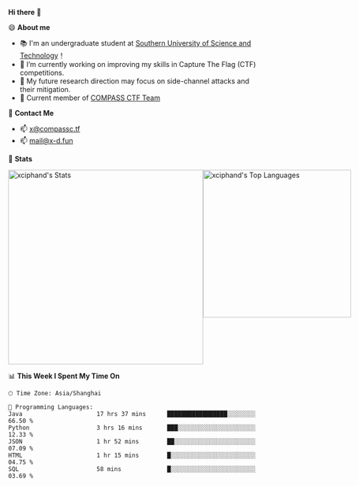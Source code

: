 **Hi there** 👋


😄 **About me**

- 📚 I'm an undergraduate student at [Southern University of Science and Technology](https://www.sustech.edu.cn)！
- 🌱 I’m currently working on improving my skills in Capture The Flag (CTF) competitions.
- 🔭 My future research direction may focus on side-channel attacks and their mitigation.
- 🚩 Current member of [COMPASS CTF Team](https://blog.compassc.tf/) 

👋 **Contact Me**

- 📫 [x@compassc.tf](mailto:x@compassc.tf)
- 📫 [mail@x-d.fun](mailto:mail@x-d.fun)

🌟 **Stats**

<div style="display: flex; justify-content: space-between;">
  <img src="https://github-readme-stats-ten-dusky-26.vercel.app/api?username=xciphand&theme=vue-dark&show_icons=true&hide_border=true&count_private=true" alt="xciphand's Stats" width="395" />
  <img src="https://github-readme-stats-ten-dusky-26.vercel.app/api/top-langs/?username=xciphand&theme=vue-dark&show_icons=true&hide_border=true&layout=compact" alt="xciphand's Top Languages" width="300" />
</div>


<!--START_SECTION:waka-->
📊 **This Week I Spent My Time On** 

```text
🕑︎ Time Zone: Asia/Shanghai

💬 Programming Languages: 
Java                     17 hrs 37 mins      █████████████████░░░░░░░░   66.50 % 
Python                   3 hrs 16 mins       ███░░░░░░░░░░░░░░░░░░░░░░   12.33 % 
JSON                     1 hr 52 mins        ██░░░░░░░░░░░░░░░░░░░░░░░   07.09 % 
HTML                     1 hr 15 mins        █░░░░░░░░░░░░░░░░░░░░░░░░   04.75 % 
SQL                      58 mins             █░░░░░░░░░░░░░░░░░░░░░░░░   03.69 % 
```


<!--END_SECTION:waka-->
